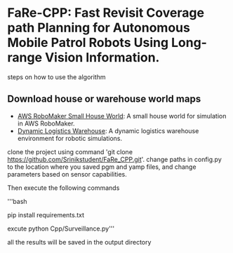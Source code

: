 # FaRe-CPP: Fast Revisit Coverage path Planning for Autonomous Mobile Patrol Robots Using Long-range Vision Information.

steps on how to use the algorithm

  

## Download house or warehouse world maps

- [AWS RoboMaker Small House World](https://github.com/aws-robotics/aws-robomaker-small-house-world): A small house world for simulation in AWS RoboMaker.
- [Dynamic Logistics Warehouse](https://github.com/belal-ibrahim/dynamic_logistics_warehouse): A dynamic logistics warehouse environment for robotic simulations.

clone the project using command 'git clone https://github.com/Srinikstudent/FaRe_CPP.git'. change paths in config.py to the location where you saved pgm and yamp files, and change parameters based on sensor capabilities. 

Then execute the following commands

'''bash

pip install requirements.txt


excute  python Cpp/Surveillance.py'''

all the results will be saved in the output directory
